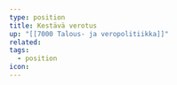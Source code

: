 ```yaml
---
type: position
title: Kestävä verotus
up: "[[7000 Talous- ja veropolitiikka]]"
related:
tags:
  - position
icon:
---
```


